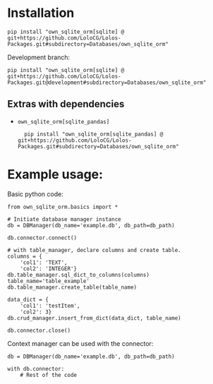 # Installation

    pip install "own_sqlite_orm[sqlite] @ git+https://github.com/LoloCG/Lolos-Packages.git#subdirectory=Databases/own_sqlite_orm"
Development branch:

    pip install "own_sqlite_orm[sqlite] @ git+https://github.com/LoloCG/Lolos-Packages.git@development#subdirectory=Databases/own_sqlite_orm"

## Extras with dependencies

- `own_sqlite_orm[sqlite_pandas]`

        pip install "own_sqlite_orm[sqlite_pandas] @ git+https://github.com/LoloCG/Lolos-Packages.git#subdirectory=Databases/own_sqlite_orm"

# Example usage:
Basic python code:

    from own_sqlite_orm.basics import *

    # Initiate database manager instance
    db = DBManager(db_name='example.db', db_path=db_path) 

    db.connector.connect()
    
    # with table_manager, declare columns and create table.
    columns = {
        'col1': 'TEXT',
        'col2': 'INTEGER'}
    db.table_manager.sql_dict_to_columns(columns)
    table_name='table_example'
    db.table_manager.create_table(table_name)

    data_dict = {
        'col1': 'testItem',
        'col2': 3}    
    db.crud_manager.insert_from_dict(data_dict, table_name)

    db.connector.close()

Context manager can be used with the connector:

    db = DBManager(db_name='example.db', db_path=db_path)

    with db.connector: 
        # Rest of the code